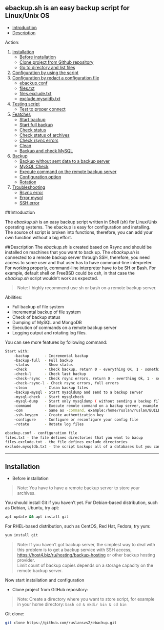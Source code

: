 
## ebackup.sh is an easy backup script for Linux/Unix OS   

- [Introduction](#introduction)
- [Description](#description)

Action:
1. [Installation](#installation)
    - [Before installation](#biforeinstallation)
    - [Clone project from Github repository](#)
    - [Go to directory and list files](#)
2. [Configuration by using the script](#)
3. [Configuration by redact a configuration file](#)
   - [ebackup.conf](#)
   - [files.txt](#)
   - [files.exclude.txt](#) 
   - [exclude.mysqldb.txt](#) 
4. [Testing script](#)
   - [Test to proper connect](#)
5. [Featches](#) 
   - [Start backup](#)
   - [Start full backup](#)
   - [Check status](#)
   - [Check status of archives](#)
   - [Check rsync errors](#)
   - [Clean](#)
   - [Backup and check MySQL](#)
6. [Backup](#backup)
   - [Backup without sent data to a backup server](#) 
   - [MySQL Check](#)
   - [Execute command on the remote backup server](#) 
   - [Configuration option](#) 
   - [Rotation](#) 
7. [Troubleshooting](#trableshooting) 
   - [Rsync error](#)
   - [Error mysql](#)
   - [SSH error](#) 


##Introduction

The *ebackup.sh* is an easy backup script written in Shell (sh) for Linux/Unix operating systems. The ebackup is easy for configuration and installing. The source of script is broken into functions, therefore, you can add your own function without a big effort. 

##Description
The *ebackup.sh* is created based on Rsync and should be installed on machines that you want to back up. The *ebackup.sh* is connected to a remote backup server through SSH, therefore, you need access to some user and that user has to have command-line interpreter. For working properly, command-line interpreter have to be SH or Bash. For example, default shell on FreeBSD could be csh, in that case the *ebackup.sh* script wouldn’t work as expected. 


>Note: I highly recommend use sh or bash on a remote backup server.

 
Abilities:
 - Full backup of file system
 - Incremental backup of file system
 - Check of backup status
 - Dumping of MySQL and MongoDB
 - Execution of commands on a remote backup server
 - Logging output and rotating log files.

You can see more features by following command: 
```bash
Start with:
	-backup       - Incremental backup
	-backup-full  - Full backup
	-status       - Show status
	-check        - Check backup, return 0 - everything OK, 1 - something wrong  (for zabbix)
	-check-l      - Check last backup
	-check-rsync  - Check rsync errors, return 0 - everthing Ok, 1 - something wrong (for zabbix) 
	-check-rsync-l - Check rsync errors, full errors
	-clean        - Clean backup files
	-backup-mysql - Start mysqldump and send to a backup server
	-mysql-check  - Start mysqlcheck
	-mysql-dump   - Start only mysqldump ( without sending a backup files to a backup server)
	-command      - Execute remote command on a backup server, example:/home/ruslan/ruslan/BUILD.git/ebackup/ebackup.sh -command "ls -al"
	-com          - Same as -command, example:/home/ruslan/ruslan/BUILD.git/ebackup/ebackup.sh -com "cd ~/enigma; ls -al"
	-ssh-keygen   - Create authentication key  
	-configure    - Configure or reconfigure your config file 
	-rotate       - Rotate log files

ebackup.conf - configuration file
files.txt - the file defines directories that you want to bacup
files.exclude.txt - the file defines exclude directories
exclude.mysqldb.txt - the script backups all of a databases but you can exclude some of it

```


---
## Installation



- Before installation 

>Note: You have to have a remote backup server to store your archives.


You should install Git if you haven’t yet.
For  Debian-based distribution, such as Debian, Ubuntu, try apt:
```bash
apt update && apt install git
```

For RHEL-based distribution, such as CentOS, Red Hat, Fedora, try yum:
```bash
yum install git 
```

>Note: If you haven’t got backup server, the simplest way to deal with this problem is to get a backup service with SSH access,  https://host4.biz/ru/hosting/backup-hosting or other backup hosting provider.   
Limit count of backup copies depends on a storage capacity on the remote backup server.


Now start installation and configuration 
- Clone project from GitHub repository: 

>Note: Create a directory where you want to store script, for example in your home directory:
```bash cd & mkdir bin & cd bin```  

Git clone:
```bash
git clone https://github.com/ruslansvs2/ebackup.git 
```



